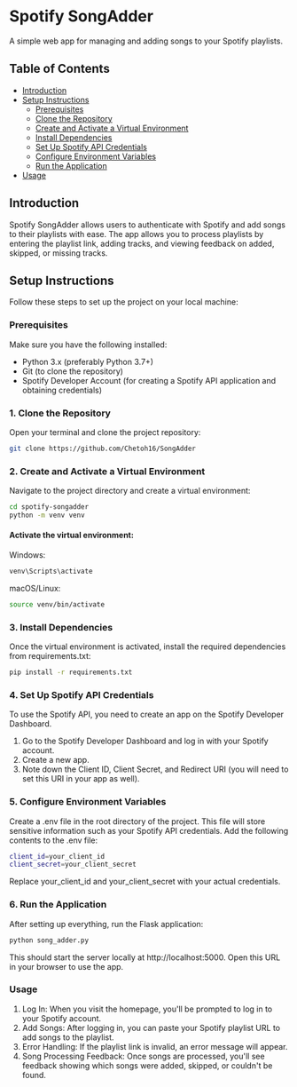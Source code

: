 # Spotify SongAdder

A simple web app for managing and adding songs to your Spotify playlists.

## Table of Contents
- [Introduction](#introduction)
- [Setup Instructions](#setup-instructions)
  - [Prerequisites](#prerequisites)
  - [Clone the Repository](#1-clone-the-repository)
  - [Create and Activate a Virtual Environment](#2-create-and-activate-a-virtual-environment)
  - [Install Dependencies](#3-install-dependencies)
  - [Set Up Spotify API Credentials](#4-set-up-spotify-api-credentials)
  - [Configure Environment Variables](#5-configure-environment-variables)
  - [Run the Application](#6-run-the-application)
- [Usage](#usage)

## Introduction

Spotify SongAdder allows users to authenticate with Spotify and add songs to their playlists with ease. The app allows you to process playlists by entering the playlist link, adding tracks, and viewing feedback on added, skipped, or missing tracks.

## Setup Instructions

Follow these steps to set up the project on your local machine:

### Prerequisites

Make sure you have the following installed:
- Python 3.x (preferably Python 3.7+)
- Git (to clone the repository)
- Spotify Developer Account (for creating a Spotify API application and obtaining credentials)

### 1. Clone the Repository

Open your terminal and clone the project repository:

```bash
git clone https://github.com/Chetoh16/SongAdder
```

### 2. Create and Activate a Virtual Environment

Navigate to the project directory and create a virtual environment:

```bash
cd spotify-songadder
python -m venv venv
```

#### Activate the virtual environment:

Windows:
```bash
venv\Scripts\activate
```

macOS/Linux:
```bash
source venv/bin/activate
```
### 3. Install Dependencies

Once the virtual environment is activated, install the required dependencies from requirements.txt:

```bash
pip install -r requirements.txt
```

### 4. Set Up Spotify API Credentials

To use the Spotify API, you need to create an app on the Spotify Developer Dashboard.

1. Go to the Spotify Developer Dashboard and log in with your Spotify account.
2. Create a new app.
3. Note down the Client ID, Client Secret, and Redirect URI (you will need to set this URI in your app as well).

### 5. Configure Environment Variables

Create a .env file in the root directory of the project. This file will store sensitive information such as your Spotify API credentials. Add the following contents to the .env file:

```bash
client_id=your_client_id
client_secret=your_client_secret
```
Replace your_client_id and your_client_secret with your actual credentials.

### 6. Run the Application

After setting up everything, run the Flask application:

```bash
python song_adder.py
```
This should start the server locally at http://localhost:5000. Open this URL in your browser to use the app.

### Usage
1. Log In: When you visit the homepage, you'll be prompted to log in to your Spotify account.
2. Add Songs: After logging in, you can paste your Spotify playlist URL to add songs to the playlist.
3. Error Handling: If the playlist link is invalid, an error message will appear.
4. Song Processing Feedback: Once songs are processed, you'll see feedback showing which songs were added, skipped, or couldn't be found.
